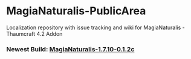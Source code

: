 # MagiaNaturalis-PublicArea

Localization repository with issue tracking and wiki for MagiaNaturalis - Thaumcraft 4.2 Addon
### Newest Build: [MagiaNaturalis-1.7.10-0.1.2c](https://www.dropbox.com/s/08g07vbnddo34dj/MagiaNaturalis-1.7.10-0.1.2c.jar?dl=1)

